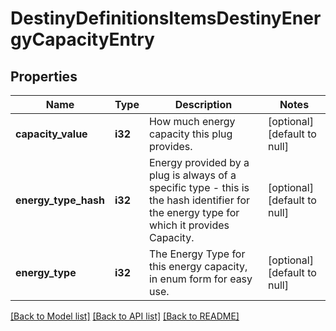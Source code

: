 # DestinyDefinitionsItemsDestinyEnergyCapacityEntry

## Properties
Name | Type | Description | Notes
------------ | ------------- | ------------- | -------------
**capacity_value** | **i32** | How much energy capacity this plug provides. | [optional] [default to null]
**energy_type_hash** | **i32** | Energy provided by a plug is always of a specific type - this is the hash identifier for the energy type for which it provides Capacity. | [optional] [default to null]
**energy_type** | **i32** | The Energy Type for this energy capacity, in enum form for easy use. | [optional] [default to null]

[[Back to Model list]](../README.md#documentation-for-models) [[Back to API list]](../README.md#documentation-for-api-endpoints) [[Back to README]](../README.md)


